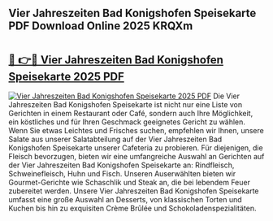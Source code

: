 ## Vier Jahreszeiten Bad Konigshofen Speisekarte PDF Download Online 2025 KRQXm

# <h2><a href="http://gccc1t1.nevu.top/?p=Vier+Jahreszeiten+Bad+Konigshofen+Speisekarte">🔗 👉🔴 Vier Jahreszeiten Bad Konigshofen Speisekarte 2025 PDF</a></h2>

[![Vier Jahreszeiten Bad Konigshofen Speisekarte 2025 PDF](https://i.imgur.com/dBaPXMq.png)](http://gccc1t1.nevu.top/?p=Vier+Jahreszeiten+Bad+Konigshofen+Speisekarte)
Die Vier Jahreszeiten Bad Konigshofen Speisekarte ist nicht nur eine Liste von Gerichten in einem Restaurant oder Café, sondern auch Ihre Möglichkeit, ein köstliches und für Ihren Geschmack geeignetes Gericht zu wählen. Wenn Sie etwas Leichtes und Frisches suchen, empfehlen wir Ihnen, unsere Salate aus unserer Salatabteilung auf der Vier Jahreszeiten Bad Konigshofen Speisekarte unserer Cafeteria zu probieren. Für diejenigen, die Fleisch bevorzugen, bieten wir eine umfangreiche Auswahl an Gerichten auf der Vier Jahreszeiten Bad Konigshofen Speisekarte an: Rindfleisch, Schweinefleisch, Huhn und Fisch. Unseren Auserwählten bieten wir Gourmet-Gerichte wie Schaschlik und Steak an, die bei lebendem Feuer zubereitet werden. Unsere Vier Jahreszeiten Bad Konigshofen Speisekarte umfasst eine große Auswahl an Desserts, von klassischen Torten und Kuchen bis hin zu exquisiten Crème Brûlée und Schokoladenspezialitäten.
